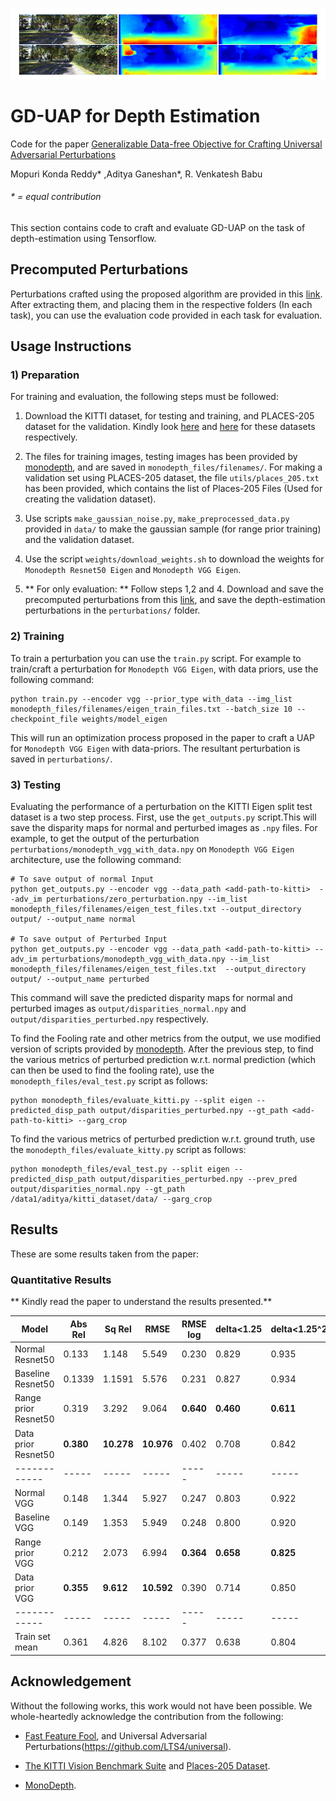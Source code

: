 
![depth example](depth_example.png)

# GD-UAP for Depth Estimation

Code for the paper [Generalizable Data-free Objective for Crafting Universal Adversarial Perturbations](https://arxiv.org/abs/1801.08092)

Mopuri Konda Reddy* ,Aditya Ganeshan*, R. Venkatesh Babu

###### * = equal contribution 

This section contains code to craft and evaluate GD-UAP on the task of depth-estimation using Tensorflow.

## Precomputed Perturbations

Perturbations crafted using the proposed algorithm are provided in this [link](https://www.dropbox.com/s/ixjzg4itx10nhid/perturbations.tar.gz?dl=0). After extracting them, and placing them in the respective folders (In each task), you can use the evaluation code provided in each task for evaluation.

## Usage Instructions

### 1) Preparation

For training and evaluation, the following steps must be followed: 

1) Download the KITTI dataset, for testing and training, and  PLACES-205 dataset for the validation. Kindly look [here](http://www.cvlibs.net/datasets/kitti/raw_data.php) and [here](http://places.csail.mit.edu/downloadData.html) for these datasets respectively.

2) The files for training images, testing images has been provided by [monodepth](https://github.com/mrharicot/monodepth), and are saved in `monodepth_files/filenames/`. For making a validation set using PLACES-205 dataset, the file `utils/places_205.txt` has been provided, which contains the list of Places-205 Files (Used for creating the validation dataset).

3) Use scripts `make_gaussian_noise.py`, `make_preprocessed_data.py` provided in `data/` to make the gaussian sample (for range prior training) and the validation dataset.

4) Use the script `weights/download_weights.sh` to download the weights for `Monodepth Resnet50 Eigen` and `Monodepth VGG Eigen`. 

5) ** For only evaluation: ** Follow steps 1,2 and 4. Download and save the precomputed perturbations from this [link](https://www.dropbox.com/s/ixjzg4itx10nhid/perturbations.tar.gz?dl=0), and save the depth-estimation perturbations in the `perturbations/` folder.

### 2) Training

To train a perturbation you can use the `train.py` script. For example to train/craft a perturbation for `Monodepth VGG Eigen`, with data priors, use the following command:

```
python train.py --encoder vgg --prior_type with_data --img_list monodepth_files/filenames/eigen_train_files.txt --batch_size 10 --checkpoint_file weights/model_eigen
```

This will run an optimization process proposed in the paper to craft a UAP for `Monodepth VGG Eigen` with data-priors. The resultant perturbation is saved in `perturbations/`.


### 3) Testing

Evaluating the performance of a perturbation on the KITTI Eigen split test dataset is a two step process. First, use the `get_outputs.py` script.This will save the disparity maps for normal and perturbed images as `.npy` files. For example, to get the output of the perturbation `perturbations/monodepth_vgg_with_data.npy` on `Monodepth VGG Eigen` architecture, use the following command:

```
# To save output of normal Input
python get_outputs.py --encoder vgg --data_path <add-path-to-kitti>  --adv_im perturbations/zero_perturbation.npy --im_list monodepth_files/filenames/eigen_test_files.txt --output_directory output/ --output_name normal

# To save output of Perturbed Input
python get_outputs.py --encoder vgg --data_path <add-path-to-kitti> --adv_im perturbations/monodepth_vgg_with_data.npy --im_list monodepth_files/filenames/eigen_test_files.txt  --output_directory output/ --output_name perturbed
```

This command will save the predicted disparity maps for normal and perturbed images as `output/disparities_normal.npy` and `output/disparities_perturbed.npy` respectively.

To find the Fooling rate and other metrics from the output, we use modified version of scripts provided by [monodepth](https://github.com/mrharicot/monodepth). After the previous step, to find the various metrics of perturbed prediction w.r.t. normal prediction (which can then be used to find the fooling rate), use the `monodepth_files/eval_test.py` script as follows:

```
python monodepth_files/evaluate_kitti.py --split eigen --predicted_disp_path output/disparities_perturbed.npy --gt_path <add-path-to-kitti> --garg_crop
```
 
To find the various metrics of perturbed prediction w.r.t. ground truth, use the `monodepth_files/evaluate_kitty.py` script as follows:


```
python monodepth_files/eval_test.py --split eigen --predicted_disp_path output/disparities_perturbed.npy --prev_pred output/disparities_normal.npy --gt_path /data1/aditya/kitti_dataset/data/ --garg_crop 
```
 

## Results

These are some results taken from the paper:

### Quantitative Results

**  Kindly read the paper to understand the results presented.**

|Model     | Abs Rel | Sq Rel | RMSE | RMSE log | delta<1.25 | delta<1.25^2 |delta<1.25^3 |
|------------|-----|-----|-----|-----|-----|-----|-----|
|Normal Resnet50    | 0.133 | 1.148    |5.549 |0.230 |0.829 |0.935  |0.970 |
|Baseline Resnet50   | 0.1339 | 1.1591    |5.576 |0.231 |0.827 |0.934 |0.969 |
|Range prior Resnet50 | 0.319 | 3.292    |9.064 |**0.640** |**0.460** |**0.611** |**0.717**|
|Data prior Resnet50 | **0.380** | **10.278**    |**10.976** |0.402 |0.708 |0.842 |0.900|
|------------|-----|-----|-----|-----|-----|-----|-----|
|Normal VGG    | 0.148 | 1.344   |5.927 |0.247 |0.803 |0.922  |0.964 |
|Baseline VGG   | 0.149 | 1.353    |5.949 |0.248 |0.800 |0.920 |0.963 |
|Range prior VGG | 0.212 | 2.073    |6.994 |**0.364** |**0.658** |**0.825** |**0.906**|
|Data prior VGG | **0.355** | **9.612**    |**10.592** |0.390 |0.714 |0.850 |0.908|
|------------|-----|-----|-----|-----|-----|-----|-----|
|Train set mean | 0.361 | 4.826    |8.102 |0.377 |0.638 |0.804 |0.894|

## Acknowledgement

Without the following works, this work would not have been possible. We whole-heartedly acknowledge the contribution from the following:

* [Fast Feature Fool](https://github.com/val-iisc/fast-feature-fool), and Universal Adversarial Perturbations(https://github.com/LTS4/universal). 

* [The KITTI Vision Benchmark Suite](http://www.cvlibs.net/datasets/kitti/) and [Places-205 Dataset](http://places.csail.mit.edu/).

* [MonoDepth](https://github.com/mrharicot/monodepth).


